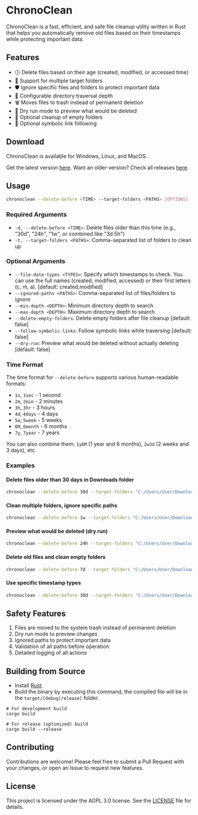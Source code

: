 # ChronoClean

ChronoClean is a fast, efficient, and safe file cleanup utility written in Rust that helps you automatically remove old files based on their timestamps while protecting important data.

## Features

- 🕒 Delete files based on their age (created, modified, or accessed time)
- 📁 Support for multiple target folders
- 🛡️ Ignore specific files and folders to protect important data
- 🌲 Configurable directory traversal depth
- 🗑️ Moves files to trash instead of permanent deletion
- 📝 Dry run mode to preview what would be deleted
- 🧹 Optional cleanup of empty folders
- 🔗 Optional symbolic link following

## Download

ChronoClean is available for Windows, Linux, and MacOS. 

Get the latest version [here](https://github.com/SecretX33/ChronoClean/releases/latest). Want an older version? Check all releases [here](https://github.com/SecretX33/ChronoClean/releases).

## Usage

```bash
chronoclean --delete-before <TIME> --target-folders <PATHS> [OPTIONS]
```

### Required Arguments

- `-d, --delete-before <TIME>`: Delete files older than this time (e.g., "30d", "24h", "1w", or combined like "3d 5h")
- `-t, --target-folders <PATHS>`: Comma-separated list of folders to clean up

### Optional Arguments

- `--file-date-types <TYPES>`: Specify which timestamps to check. You can use the full names (created, modified, accessed) or their first letters (c, m, a). [default: created,modified]
- `--ignored-paths <PATHS>`: Comma-separated list of files/folders to ignore
- `--min-depth <DEPTH>`: Minimum directory depth to search
- `--max-depth <DEPTH>`: Maximum directory depth to search
- `--delete-empty-folders`: Delete empty folders after file cleanup [default: false]
- `--follow-symbolic-links`: Follow symbolic links while traversing [default: false]
- `--dry-run`: Preview what would be deleted without actually deleting [default: false]

### Time Format

The time format for `--delete-before` supports various human-readable formats:
- `1s`, `1sec` - 1 second
- `2m`, `2min` - 2 minutes
- `3h`, `3hr` - 3 hours
- `4d`, `4days` - 4 days
- `5w`, `5week` - 5 weeks
- `6M`, `6month` - 6 months
- `7y`, `7year` - 7 years

You can also combine them: `1y6M` (1 year and 6 months), `2w3d` (2 weeks and 3 days), etc.

### Examples

#### Delete files older than 30 days in Downloads folder
```bash
chronoclean --delete-before 30d --target-folders "C:/Users/User/Downloads"
```

#### Clean multiple folders, ignore specific paths
```bash
chronoclean --delete-before 1w --target-folders "C:/Users/User/Downloads","C:/Users/User/Documents" --ignored-paths "C:/Users/User/Downloads/Keep","C:/Users/User/Documents/Important"
```

#### Preview what would be deleted (dry run)
```bash
chronoclean --delete-before 24h --target-folders "C:/Users/User/Downloads" --dry-run
```

#### Delete old files and clean empty folders
```bash
chronoclean --delete-before 7d --target-folders "C:/Users/User/Downloads","C:/Users/User/Temp" --delete-empty-folders
```

#### Use specific timestamp types
```bash
chronoclean --delete-before 30d --target-folders "C:/Users/User/Downloads" --file-date-types "modified,accessed"
```

## Safety Features

1. Files are moved to the system trash instead of permanent deletion
2. Dry run mode to preview changes
3. Ignored paths to protect important data
4. Validation of all paths before operation
5. Detailed logging of all actions

## Building from Source

- Install [Rust](https://www.rust-lang.org/tools/install).
- Build the binary by executing this command, the compiled file will be in the `target/[debug|release]` folder.

```shell
# For development build
cargo build

# For release (optimized) build
cargo build --release
```

## Contributing

Contributions are welcome! Please feel free to submit a Pull Request with your changes, or open an Issue to request new features.

## License

This project is licensed under the AGPL 3.0 license. See the [LICENSE](LICENSE) file for details.